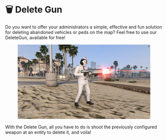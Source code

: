 # 🗑 Delete Gun

Do you want to offer your administrators a simple, effective and fun solution for deleting abandoned vehicles or peds on the map? Feel free to use our DeleteGun, available for free!

<figure><img src="../../.gitbook/assets/image_2023-08-19_125512851.png" alt=""><figcaption></figcaption></figure>

With the Delete Gun, all you have to do is shoot the previously configured weapon at an entity to delete it, and voila!
